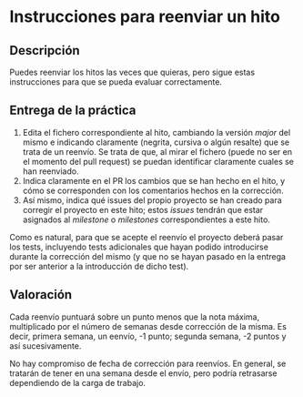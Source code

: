Instrucciones para reenviar un hito
=====================================

Descripción
-----------------

Puedes reenviar los hitos las veces que quieras, pero sigue estas instrucciones para que se pueda evaluar correctamente.


Entrega de la práctica
--------------------------------

1. Edita el fichero correspondiente al hito, cambiando la versión
   *major* del mismo e indicando claramente (negrita, cursiva o algún
   resalte) que se trata de un reenvío. Se trata de que, al mirar el
   fichero (puede no ser en el momento del pull request) se puedan
   identificar claramente cuales se han reenviado.
2. Indica claramente en el PR los cambios que se han hecho en el hito, y cómo se corresponden con los comentarios hechos en la corrección.
3. Así mismo, indica qué issues del propio proyecto se han creado para
   corregir el proyecto en este hito; estos *issues* tendrán que estar
   asignados al *milestone* o *milestones* correspondientes a este
   hito. 

Como es natural, para que se acepte el reenvío el proyecto deberá
pasar los tests, incluyendo tests adicionales que hayan podido
introducirse durante la corrección del mismo (y que no se hayan pasado
en la entrega por ser anterior a la introducción de dicho test).

Valoración
--------------

Cada reenvío puntuará sobre un punto menos que la nota máxima,
multiplicado por el número de semanas desde corrección de la misma. Es
decir, primera semana, un eenvío, -1 punto; segunda semana, -2 puntos
y así sucesivamente.

No hay compromiso de fecha de corrección para reenvíos. En general, se
tratarán de tener en una semana desde el envío, pero podría retrasarse
dependiendo de la carga de trabajo. 
